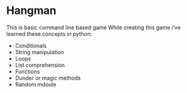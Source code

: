 # Hangman
This is basic command line based game 
While creating this game i've learned these concepts in python:
- Conditionals
- String manipulation
- Loops 
- List comprehension
- Functions
- Dunder or magic methods
- Random mdoule
